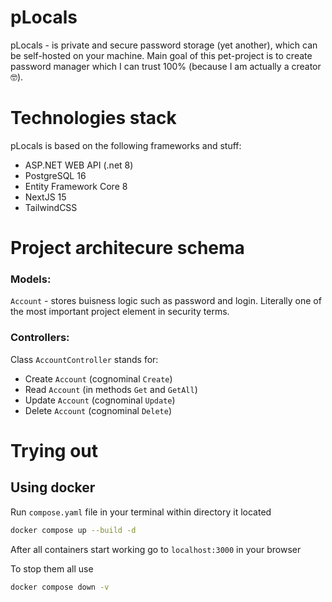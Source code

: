 ﻿# pLocals

pLocals - is private and secure password storage (yet another), which can be self-hosted on your machine. Main goal of this pet-project is to create password manager which I can trust 100% (because I am actually a creator 🤓).

# Technologies stack

pLocals is based on the following frameworks and stuff:
* ASP.NET WEB API (.net 8)
* PostgreSQL 16
* Entity Framework Core 8
* NextJS 15
* TailwindCSS

# Project architecure schema

### Models:

`Account` - stores buisness logic such as password and login. Literally one of the most important project element in security terms.

### Controllers:

Class `AccountController` stands for:
- Create `Account` (cognominal `Create`)
- Read `Account` (in methods `Get` and `GetAll`)
- Update `Account` (cognominal `Update`)
- Delete `Account` (cognominal `Delete`)

# Trying out
## Using docker
Run `compose.yaml` file in your terminal within directory it located
```bash
docker compose up --build -d
```
After all containers start working go to `localhost:3000` in your browser

To stop them all use
```bash
docker compose down -v
```
